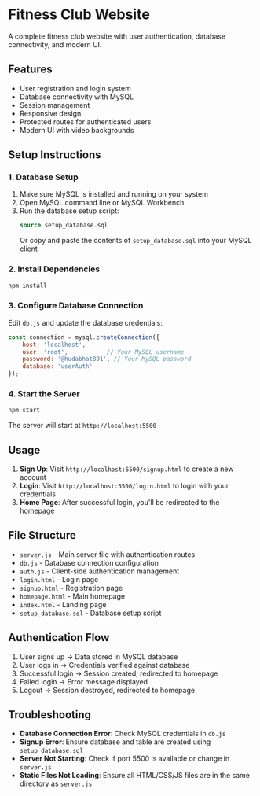 # Fitness Club Website

A complete fitness club website with user authentication, database connectivity, and modern UI.

## Features

- User registration and login system
- Database connectivity with MySQL
- Session management
- Responsive design
- Protected routes for authenticated users
- Modern UI with video backgrounds

## Setup Instructions

### 1. Database Setup

1. Make sure MySQL is installed and running on your system
2. Open MySQL command line or MySQL Workbench
3. Run the database setup script:
   ```sql
   source setup_database.sql
   ```
   Or copy and paste the contents of `setup_database.sql` into your MySQL client

### 2. Install Dependencies

```bash
npm install
```

### 3. Configure Database Connection

Edit `db.js` and update the database credentials:
```javascript
const connection = mysql.createConnection({
    host: 'localhost',
    user: 'root',           // Your MySQL username
    password: '@hudabhat891', // Your MySQL password
    database: 'userAuth'
});
```

### 4. Start the Server

```bash
npm start
```

The server will start at `http://localhost:5500`

## Usage

1. **Sign Up**: Visit `http://localhost:5500/signup.html` to create a new account
2. **Login**: Visit `http://localhost:5500/login.html` to login with your credentials
3. **Home Page**: After successful login, you'll be redirected to the homepage

## File Structure

- `server.js` - Main server file with authentication routes
- `db.js` - Database connection configuration
- `auth.js` - Client-side authentication management
- `login.html` - Login page
- `signup.html` - Registration page
- `homepage.html` - Main homepage
- `index.html` - Landing page
- `setup_database.sql` - Database setup script

## Authentication Flow

1. User signs up → Data stored in MySQL database
2. User logs in → Credentials verified against database
3. Successful login → Session created, redirected to homepage
4. Failed login → Error message displayed
5. Logout → Session destroyed, redirected to homepage

## Troubleshooting

- **Database Connection Error**: Check MySQL credentials in `db.js`
- **Signup Error**: Ensure database and table are created using `setup_database.sql`
- **Server Not Starting**: Check if port 5500 is available or change in `server.js`
- **Static Files Not Loading**: Ensure all HTML/CSS/JS files are in the same directory as `server.js`